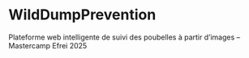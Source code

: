 # WildDumpPrevention
Plateforme web intelligente de suivi des poubelles à partir d’images – Mastercamp Efrei 2025



